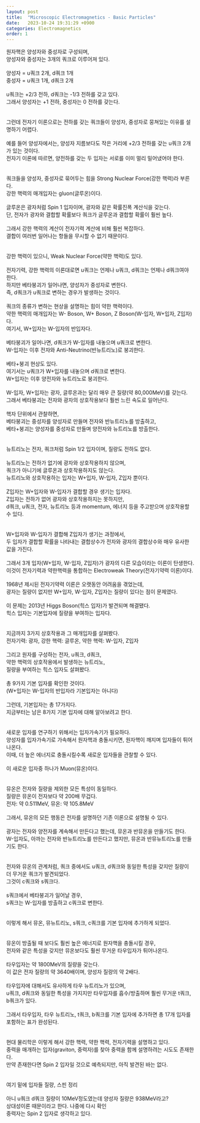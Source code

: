 ```yaml
---
layout: post
title:  "Microscopic Electromagnetics - Basic Particles"
date:   2023-10-24 19:31:29 +0900
categories: Electromagnetics
order: 1
---
```


원자핵은 양성자와 중성자로 구성되며,<br>
양성자와 중성자는 3개의 쿼크로 이루어져 있다.<br>
<br>
양성자 = u쿼크 2개, d쿼크 1개<br>
중성자 = u쿼크 1개, d쿼크 2개<br>
<br>
u쿼크는 +2/3 전하, d쿼크는 -1/3 전하를 갖고 있다.<br>
그래서 양성자는 +1 전하, 중성자는 0 전하를 갖는다.<br>
<br>
<br>
그런데 전자기 이론으로는 전하를 갖는 쿼크들이 양성자, 중성자로 뭉쳐있는 이유를 설명하기 어렵다.<br>
<br>
예를 들어 양성자에서는, 양성자 지름보다도 작은 거리에 +2/3 전하를 갖는 u쿼크 2개가 있는 것이다.<br>
전자기 이론에 따르면, 양전하를 갖는 두 입자는 서로를 이미 멀리 밀어냈어야 한다.<br>
<br>
<br>
쿼크들을 양성자, 중성자로 묶어두는 힘을 Strong Nuclear Force(강한 핵력)라 부른다.<br>
강한 핵력의 매개입자는 gluon(글루온)이다.<br>
<br>
글루온은 광자처럼 Spin 1 입자이며, 광자와 같은 확률진폭 계산식을 갖는다.<br>
단, 전자가 광자와 결합할 확률보다 쿼크가 글루온과 결합할 확률이 훨씬 높다.<br>
<br>
그래서 강한 핵력의 계산이 전자기력 계산에 비해 훨씬 복잡하다.<br>
결합이 여러번 일어나는 항들을 무시할 수 없기 때문이다.<br>
<br>
<br>
강한 핵력이 있으니, Weak Nuclear Force(약한 핵력)도 있다.<br>
<br>
전자기력, 강한 핵력의 이론대로면 u쿼크는 언제나 u쿼크, d쿼크는 언제나 d쿼크여야 한다.<br>
하지만 베타붕괴가 일어나면, 양성자가 중성자로 변한다.<br>
즉, d쿼크가 u쿼크로 변하는 경우가 발생하는 것이다.<br>
<br>
쿼크의 종류가 변하는 현상을 설명하는 힘이 약한 핵력이다.<br>
약한 핵력의 매개입자는 W- Boson, W+ Boson, Z Boson(W-입자, W+입자, Z입자)다.<br>
여기서, W+입자는 W-입자의 반입자다.<br>
<br>
베타붕괴가 일어나면, d쿼크가 W-입자를 내놓으며 u쿼크로 변한다.<br>
W-입자는 이후 전자와 Anti-Neutrino(반뉴트리노)로 붕괴한다.<br>
<br>
베타+붕괴 현상도 있다.<br>
여기서는 u쿼크가 W+입자를 내놓으며 d쿼크로 변한다.<br>
W+입자는 이후 양전자와 뉴트리노로 붕괴한다.<br>
<br>
W-입자, W+입자는 광자, 글루온과는 달리 매우 큰 질량(약 80,000MeV)를 갖는다.<br>
그래서 베타붕괴는 전자와 광자의 상호작용보다 훨씬 느린 속도로 일어난다.<br>
<br>
핵자 단위에서 관찰하면,<br>
베타붕괴는 중성자를 양성자로 만들며 전자와 반뉴트리노를 방출하고,<br>
베타+붕괴는 양성자를 중성자로 만들며 양전자와 뉴트리노를 방출한다.<br>
<br>
<br>
뉴트리노는 전자, 쿼크처럼 Spin 1/2 입자이며, 질량도 전하도 없다.<br>
<br>
뉴트리노는 전하가 없기에 광자와 상호작용하지 않으며,<br>
쿼크가 아니기에 글루온과 상호작용하지도 않는다.<br>
뉴트리노와 상호작용하는 입자는 W+입자, W-입자, Z입자 뿐이다.<br>
<br>
Z입자는 W+입자와 W-입자가 결합할 경우 생기는 입자다.<br>
Z입자는 전하가 없어 광자와 상호작용하지는 못하지만,<br>
d쿼크, u쿼크, 전자, 뉴트리노 등과 momentum, 에너지 등을 주고받으며 상호작용할 수 있다.<br>
<br>
<br>
W+입자와 W-입자가 결합해 Z입자가 생기는 과정에서,<br>
두 입자가 결합할 확률을 나타내는 결합상수가 전자와 광자의 결합상수와 매우 유사한 값을 가진다.<br>
<br>
그래서 3개 입자(W+입자, W-입자, Z입자)가 광자의 다른 모습이라는 이론이 탄생한다.<br>
이것이 전자기력과 약한핵력을 통합하는 Electroweak Theory(전자기약력 이론)이다.<br>
<br>
1968년 제시된 전자기약력 이론은 오랫동안 어려움을 겪었는데,<br>
광자는 질량이 없지만 W+입자, W-입자, Z입자는 질량이 있다는 점이 문제였다.<br>
<br>
이 문제는 2013년 Higgs Boson(힉스 입자)가 발견되며 해결됐다.<br>
힉스 입자는 기본입자에 질량을 부여하는 입자다.<br>
<br>
<br>
지금까지 3가지 상호작용과 그 매개입자를 살펴봤다.<br>
전자기력: 광자, 강한 핵력: 글루온, 약한 핵력: W-입자, Z입자<br>
<br>
그리고 원자를 구성하는 전자, u쿼크, d쿼크,<br>
약한 핵력의 상호작용에서 발생하는 뉴트리노,<br>
질량을 부여하는 힉스 입자도 살펴봤다.<br>
<br>
총 9가지 기본 입자를 확인한 것이다.<br>
(W+입자는 W-입자의 반입자라 기본입자는 아니다)<br>
<br>
그런데, 기본입자는 총 17가지다.<br>
지금부터는 남은 8가지 기본 입자에 대해 알아보려고 한다.<br>
<br>
<br>
새로운 입자를 연구하기 위해서는 입자가속기가 필요하다.<br>
양성자를 입자가속기로 가속해서 원자핵과 충돌시키면, 원자핵이 깨지며 입자들이 튀어나온다.<br>
이때, 더 높은 에너지로 충돌시킬수록 새로운 입자들을 관찰할 수 있다.<br>
<br>
이 새로운 입자중 하나가 Muon(뮤온)이다.<br>
<br>
<br>
뮤온은 전자와 질량을 제외한 모든 특성이 동일하다.<br>
질량은 뮤온이 전자보다 약 200배 무겁다.<br>
전자: 약 0.511MeV, 뮤온: 약 105.8MeV<br>
<br>
그래서, 뮤온의 모든 행동은 전자를 설명하던 기존 이론으로 설명될 수 있다.<br>
<br>
광자는 전자와 양전자를 계속해서 만든다고 했는데, 뮤온과 반뮤온을 만들기도 한다.<br>
W-입자도, 아까는 전자와 반뉴트리노를 만든다고 했지만, 뮤온과 반뮤뉴트리노를 만들기도 한다.<br>
<br>
<br>
전자와 뮤온의 관계처럼, 쿼크 중에서도 u쿼크, d쿼크와 동일한 특성을 갖지만 질량이 더 무거운 쿼크가 발견되었다.<br>
그것이 c쿼크와 s쿼크다.<br>
<br>
s쿼크에서 베타붕괴가 일어날 경우,<br>
s쿼크는 W-입자를 방출하고 c쿼크로 변한다.<br>
<br>
<br>
이렇게 해서 뮤온, 뮤뉴트리노, s쿼크, c쿼크를 기본 입자에 추가하게 되었다.<br>
<br>
<br>
뮤온이 방출될 때 보다도 훨씬 높은 에너지로 원자핵을 충돌시킬 경우,<br>
전자와 같은 특성을 갖지만 뮤온보다도 훨씬 무거운 타우입자가 튀어나온다.<br>
<br>
타우입자는 약 1800MeV의 질량을 갖는다.<br>
이 값은 전자 질량의 약 3640배이며, 양성자 질량의 약 2배다.<br>
<br>
타우입자에 대해서도 유사하게 타우 뉴트리노가 있으며,<br>
u쿼크, d쿼크와 동일한 특성을 가지지만 타우입자를 흡수/방출하며 훨씬 무거운 t쿼크, b쿼크가 있다.<br>
<br>
그래서 타우입자, 타우 뉴트리노, t쿼크, b쿼크를 기본 입자에 추가하면 총 17개 입자를 포함하는 표가 완성된다.<br>
<br>
<br>
현대 물리학은 이렇게 해서 강한 핵력, 약한 핵력, 전자기력을 설명하고 있다.<br>
중력을 매개하는 입자(graviton, 중력자)를 찾아 중력을 함께 설명하려는 시도도 존재한다.<br>
만약 존재한다면 Spin 2 입자일 것으로 예측되지만, 아직 발견된 바는 없다.<br>
<br>
<br>
여기 밑에 입자들 질량, 스핀 정리<br>
<br>
아니 u쿼크 d쿼크 질량이 10MeV정도였는데 양성자 질량은 938MeV라고?<br>
상대성이론 때문이라고 한다. 나중에 다시 확인<br>
중력자는 Spin 2 입자로 생각하고 있다.<br>
